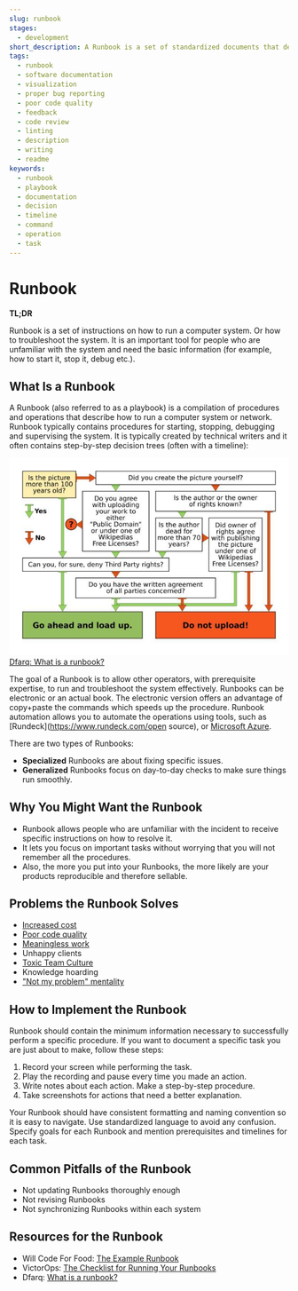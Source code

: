 ```yaml
---
slug: runbook
stages:
  - development
short_description: A Runbook is a set of standardized documents that describe how to run a computer system. It typically contains a walkthrough how to start, stop, debug and supervise the system.
tags:
  - runbook
  - software documentation
  - visualization
  - proper bug reporting
  - poor code quality
  - feedback
  - code review
  - linting
  - description
  - writing
  - readme
keywords:
  - runbook
  - playbook
  - documentation
  - decision
  - timeline
  - command
  - operation
  - task
---
```


# Runbook

**TL;DR**

Runbook is a set of instructions on how to run a computer system. Or how to troubleshoot the system. It is an important tool for people who are unfamiliar with the system and need the basic information (for example, how to start it, stop it, debug etc.).

## What Is a Runbook

A Runbook (also referred to as a playbook) is a compilation of procedures and operations that describe how to run a computer system or network. Runbook typically contains procedures for starting, stopping, debugging and supervising the system. It is typically created by technical writers and it often contains step-by-step decision trees (often with a timeline):

![Decision Tree](/files/runbook.png)  
[Dfarq: What is a runbook?](https://dfarq.homeip.net/what-is-a-runbook/)

The goal of a Runbook is to allow other operators, with prerequisite expertise, to run and troubleshoot the system effectively. Runbooks can be electronic or an actual book. The electronic version offers an advantage of copy+paste the commands which speeds up the procedure. Runbook automation allows you to automate the operations using tools, such as [Rundeck](https://www.rundeck.com/open source), or [Microsoft Azure](https://azure.microsoft.com).

There are two types of Runbooks:

- **Specialized** Runbooks are about fixing specific issues.
- **Generalized** Runbooks focus on day-to-day checks to make sure things run smoothly.

## Why You Might Want the Runbook

- Runbook allows people who are unfamiliar with the incident to receive specific instructions on how to resolve it.
- It lets you focus on important tasks without worrying that you will not remember all the procedures.
- Also, the more you put into your Runbooks, the more likely are your products reproducible and therefore sellable.

## Problems the Runbook Solves

- [Increased cost](/problems/increased-cost)
- [Poor code quality](/problems/poor-code-quality)
- [Meaningless work](/problems/meaningless-work)
- Unhappy clients
- [Toxic Team Culture](/problems/toxic-team-culture)
- Knowledge hoarding
- ["Not my problem" mentality](/problems/not-my-problem-mentality)

## How to Implement the Runbook

Runbook should contain the minimum information necessary to successfully perform a specific procedure. If you want to document a specific task you are just about to make, follow these steps:

1. Record your screen while performing the task.
2. Play the recording and pause every time you made an action.
3. Write notes about each action. Make a step-by-step procedure.
4. Take screenshots for actions that need a better explanation.

Your Runbook should have consistent formatting and naming convention so it is easy to navigate. Use standardized language to avoid any confusion. Specify goals for each Runbook and mention prerequisites and timelines for each task.

## Common Pitfalls of the Runbook

- Not updating Runbooks thoroughly enough
- Not revising Runbooks
- Not synchronizing Runbooks within each system

## Resources for the Runbook

- Will Code For Food: [The Example Runbook](https://willcode4foodblog.wordpress.com/2014/10/26/scorch-html-documentation-tool-part-1-the-example-runbook/)
- VictorOps: [The Checklist for Running Your Runbooks](https://victorops.com/blog/runbooks-checklist)
- Dfarq: [What is a runbook?](https://dfarq.homeip.net/what-is-a-runbook/)
